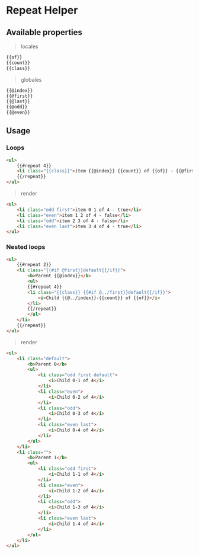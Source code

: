 <a name="repeat-Helper"></a>
# Repeat Helper

<a name="available-properties"></a>
## Available properties

> locales

```html
{{of}}
{{count}}
{{class}}
```

> globales

```html
{{@index}}
{{@first}}
{{@last}}
{{@odd}}
{{@even}}
```

<a name="usage"></a>
## Usage

<a name="loops"></a>
### Loops

```html
<ul>
    {{#repeat 4}}
    <li class="{{class}}">item {{@index}} {{count}} of {{of}} - {{@first}} {{@last}}</li>
    {{/repeat}}
</ul>
```

> render

```html
<ul>
    <li class="odd first">item 0 1 of 4 - true</li>
    <li class="even">item 1 2 of 4 - false</li>
    <li class="odd">item 2 3 of 4 - false</li>
    <li class="even last">item 3 4 of 4 - true</li>
</ul>
```

<a name="nested-loop"></a>
### Nested loops

```html
<ul>
    {{#repeat 2}}
    <li class="{{#if @first}}default{{/if}}">
        <b>Parent {{@index}}</b>
        <ul>
        {{#repeat 4}}
        <li class="{{class}} {{#if @../first}}default{{/if}}">
            <i>Child {{@../index}}-{{count}} of {{of}}</i>
        </li>
        {{/repeat}}
        </ul>
    </li>
    {{/repeat}}
</ul>
```

> render

```html
<ul>
    <li class="default">
        <b>Parent 0</b>
        <ul>
            <li class="odd first default">
                <i>Child 0-1 of 4</i>
            </li>
            <li class="even">
                <i>Child 0-2 of 4</i>
            </li>
            <li class="odd">
                <i>Child 0-3 of 4</i>
            </li>
            <li class="even last">
                <i>Child 0-4 of 4</i>
            </li>
        </ul>
    </li>
    <li class="">
        <b>Parent 1</b>
        <ul>
            <li class="odd first">
                <i>Child 1-1 of 4</i>
            </li>
            <li class="even">
                <i>Child 1-2 of 4</i>
            </li>
            <li class="odd">
                <i>Child 1-3 of 4</i>
            </li>
            <li class="even last">
                <i>Child 1-4 of 4</i>
            </li>
        </ul>
    </li>
</ul>
```
